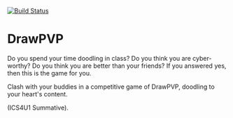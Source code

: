 [![Build Status](https://travis-ci.org/jadenyjw/drawpvp.svg?branch=master)](https://travis-ci.org/jadenyjw/drawpvp)
# DrawPVP
Do you spend your time doodling in class? Do you think you are cyber-worthy? Do you think you are better than your friends? 
If you answered yes, then this is the game for you.

Clash with your buddies in a competitive game of DrawPVP, doodling to your heart's content.


(ICS4U1 Summative).
